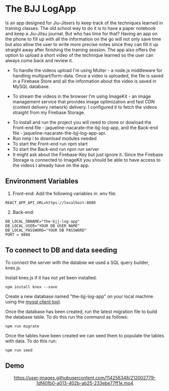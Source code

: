 # The BJJ LogApp

Is an app designed for Jiu-Jitsers to keep track of the techniques learned in training classes. The old school way to do it is to have a paper notebook and keep a Jiu-Jitsu journal. But who has time for that? Having an app on the phone to fill up with all the information on the go will not only save time but also allow the user to write more precise notes since they can fill it up straight away after finishing the training session. The app also offers the option to upload a short video of the technique learned so the user can always come back and review it.  

- To handle the videos upload I'm using Multer - a node.js middleware for handling multipart/form-data. Once a video is uploaded, the file is saved in a Firebase Store and all the information about the video is saved in MySQL database.

- To stream the videos in the browser I'm using ImageKit - an image management service that provides image optimization and fast CDN (content delivery network) delivery. I configured it to fetch the videos straight from my Firebase Storage.

* To install and run the project you will need to clone or dowload the Front-end file - jaqueline-nacarate-the-bjj-log-app, and the Back-end file - jaqueline-nacarate-the-bjj-log-app-api.
* Run nmp i to download modules needed
* To start the Front-end run npm start
* To start the Back-end run npm run server
* It might ask about the Firebase-Key but just ignore it. Since the Firebase Storage is connected to ImageKit you should be able to have access to the videos I already have on the app.


## Environment Variables
1. Front-end:
Add the following variables in .env file:

```REACT_APP_API_URL=https://localhost:8080```
  
2. Back-end:

```DB_LOCAL_DBNAME="the-bjj-log-app"```<br>
```DB_LOCAL_USER="YOUR DB USER NAME"```<br>
```DB_LOCAL_PASSWORD="YOUR DB PASSWORD"```<br>
```PORT = 8080```

## To connect to DB and data seeding

To connect the server with the databse we used a SQL query builder, knex.js. 

Install knex.js if it has not yet been installed:

```npm install knex --save```

Create a new database named "the-bjj-log-app" on your local machine using the [mysql client tool](https://www.mysqltutorial.org/mysql-create-database/).

Once the database has been created, run the latest migration file to build the database table. To do this run the command as follows:

```npm run migrate```

Once the tables have been created we can seed them to populate the tables with data. To do this run:

```npm run seed```

## Demo

<div align="center">

https://user-images.githubusercontent.com/114256348/212002779-1df40fb0-a013-402b-ab25-233ebe77ff1e.mp4

  </div>
